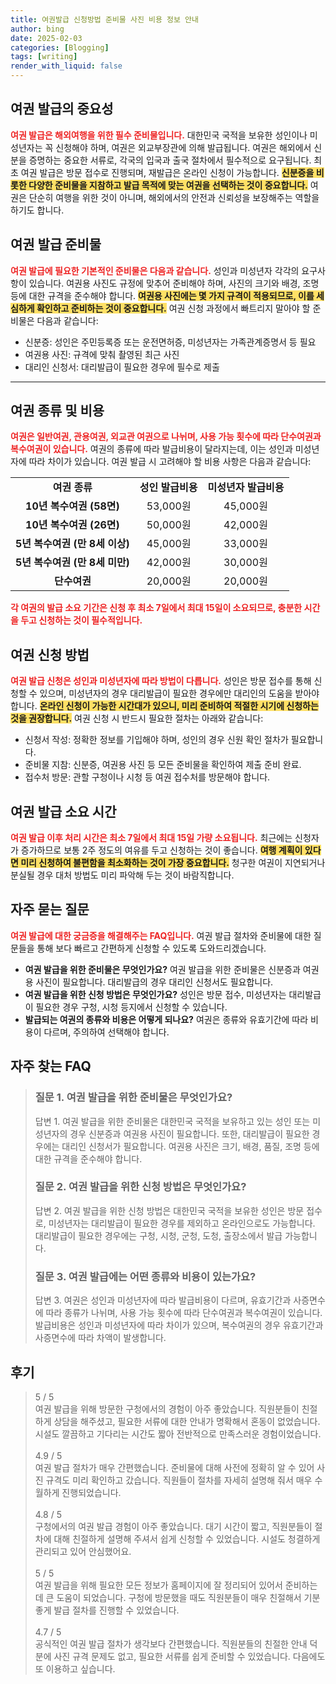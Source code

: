 ```yaml
---
title: 여권발급 신청방법 준비물 사진 비용 정보 안내
author: bing
date: 2025-02-03
categories: [Blogging]
tags: [writing]
render_with_liquid: false
---
```



<h2 id='여권 발급의 중요성'>여권 발급의 중요성</h2>

<p><b><span style="color: #ee2323;">여권 발급은 해외여행을 위한 필수 준비물입니다.</span></b> 대한민국 국적을 보유한 성인이나 미성년자는 꼭 신청해야 하며, 여권은 외교부장관에 의해 발급됩니다. 여권은 해외에서 신분을 증명하는 중요한 서류로, 각국의 입국과 출국 절차에서 필수적으로 요구됩니다. 최초 여권 발급은 방문 접수로 진행되며, 재발급은 온라인 신청이 가능합니다. <b><span style="background-color: #ffe066;">신분증을 비롯한 다양한 준비물을 지참하고 발급 목적에 맞는 여권을 선택하는 것이 중요합니다.</span></b> 여권은 단순히 여행을 위한 것이 아니며, 해외에서의 안전과 신뢰성을 보장해주는 역할을 하기도 합니다.</p>

<h2 id='여권 발급 준비물'>여권 발급 준비물</h2>

<p><b><span style="color: #ee2323;">여권 발급에 필요한 기본적인 준비물은 다음과 같습니다.</span></b> 성인과 미성년자 각각의 요구사항이 있습니다. 여권용 사진도 규정에 맞추어 준비해야 하며, 사진의 크기와 배경, 조명 등에 대한 규격을 준수해야 합니다. <b><span style="background-color: #ffe066;">여권용 사진에는 몇 가지 규격이 적용되므로, 이를 세심하게 확인하고 준비하는 것이 중요합니다.</span></b> 여권 신청 과정에서 빠트리지 말아야 할 준비물은 다음과 같습니다:</p>

<ul>
    <li>신분증: 성인은 주민등록증 또는 운전면허증, 미성년자는 가족관계증명서 등 필요</li>
    <li>여권용 사진: 규격에 맞춰 촬영된 최근 사진</li>
    <li>대리인 신청서: 대리발급이 필요한 경우에 필수로 제출</li>
</ul>

<hr />

<h2 id='여권 종류 및 비용'>여권 종류 및 비용</h2>

<p><b><span style="color: #ee2323;">여권은 일반여권, 관용여권, 외교관 여권으로 나뉘며, 사용 가능 횟수에 따라 단수여권과 복수여권이 있습니다.</span></b> 여권의 종류에 따라 발급비용이 달라지는데, 이는 성인과 미성년자에 따라 차이가 있습니다. 여권 발급 시 고려해야 할 비용 사항은 다음과 같습니다:</p>

<table>
    <tr>
        <td style="text-align: center; height: 17px;"><b>여권 종류</b></td>
        <td style="text-align: center; height: 17px;"><b>성인 발급비용</b></td>
        <td style="text-align: center; height: 17px;"><b>미성년자 발급비용</b></td>
    </tr>
    <tr>
        <td style="text-align: center; height: 17px;"><b>10년 복수여권 (58면)</b></td>
        <td style="text-align: center; height: 17px;">53,000원</td>
        <td style="text-align: center; height: 17px;">45,000원</td>
    </tr>
    <tr>
        <td style="text-align: center; height: 17px;"><b>10년 복수여권 (26면)</b></td>
        <td style="text-align: center; height: 17px;">50,000원</td>
        <td style="text-align: center; height: 17px;">42,000원</td>
    </tr>
    <tr>
        <td style="text-align: center; height: 17px;"><b>5년 복수여권 (만 8세 이상)</b></td>
        <td style="text-align: center; height: 17px;">45,000원</td>
        <td style="text-align: center; height: 17px;">33,000원</td>
    </tr>
    <tr>
        <td style="text-align: center; height: 17px;"><b>5년 복수여권 (만 8세 미만)</b></td>
        <td style="text-align: center; height: 17px;">42,000원</td>
        <td style="text-align: center; height: 17px;">30,000원</td>
    </tr>
    <tr>
        <td style="text-align: center; height: 17px;"><b>단수여권</b></td>
        <td style="text-align: center; height: 17px;">20,000원</td>
        <td style="text-align: center; height: 17px;">20,000원</td>
    </tr>
</table>

<p><b><span style="color: #ee2323;">각 여권의 발급 소요 기간은 신청 후 최소 7일에서 최대 15일이 소요되므로, 충분한 시간을 두고 신청하는 것이 필수적입니다.</span></b></p>

<h2 id='여권 신청 방법'>여권 신청 방법</h2>

<p><b><span style="color: #ee2323;">여권 발급 신청은 성인과 미성년자에 따라 방법이 다릅니다.</span></b> 성인은 방문 접수를 통해 신청할 수 있으며, 미성년자의 경우 대리발급이 필요한 경우에만 대리인의 도움을 받아야 합니다. <b><span style="background-color: #ffe066;">온라인 신청이 가능한 시간대가 있으니, 미리 준비하여 적절한 시기에 신청하는 것을 권장합니다.</span></b> 여권 신청 시 반드시 필요한 절차는 아래와 같습니다:</p>

<ul>
    <li>신청서 작성: 정확한 정보를 기입해야 하며, 성인의 경우 신원 확인 절차가 필요합니다.</li>
    <li>준비물 지참: 신분증, 여권용 사진 등 모든 준비물을 확인하여 제출 준비 완료.</li>
    <li>접수처 방문: 관할 구청이나 시청 등 여권 접수처를 방문해야 합니다.</li>
</ul>

<h2 id='여권 발급 소요 시간'>여권 발급 소요 시간</h2>

<p><b><span style="color: #ee2323;">여권 발급 이후 처리 시간은 최소 7일에서 최대 15일 가량 소요됩니다.</span></b> 최근에는 신청자가 증가하므로 보통 2주 정도의 여유를 두고 신청하는 것이 좋습니다. <b><span style="background-color: #ffe066;">여행 계획이 있다면 미리 신청하여 불편함을 최소화하는 것이 가장 중요합니다.</span></b> 청구한 여권이 지연되거나 분실될 경우 대처 방법도 미리 파악해 두는 것이 바람직합니다.</p>

<h2 id='자주 묻는 질문'>자주 묻는 질문</h2>

<p><b><span style="color: #ee2323;">여권 발급에 대한 궁금증을 해결해주는 FAQ입니다.</span></b> 여권 발급 절차와 준비물에 대한 질문들을 통해 보다 빠르고 간편하게 신청할 수 있도록 도와드리겠습니다.</p>

<ul>
    <li><b>여권 발급을 위한 준비물은 무엇인가요?</b> 여권 발급을 위한 준비물은 신분증과 여권용 사진이 필요합니다. 대리발급의 경우 대리인 신청서도 필요합니다.</li>
    <li><b>여권 발급을 위한 신청 방법은 무엇인가요?</b> 성인은 방문 접수, 미성년자는 대리발급이 필요한 경우 구청, 시청 등지에서 신청할 수 있습니다.</li>
    <li><b>발급되는 여권의 종류와 비용은 어떻게 되나요?</b> 여권은 종류와 유효기간에 따라 비용이 다르며, 주의하여 선택해야 합니다.</li>
</ul>


<h2 id='자주_찾는_FAQ'>자주 찾는 FAQ</h2>
<div itemscope="" itemtype="https://schema.org/FAQPage"> 
<blockquote> 
<div itemscope="" itemprop="mainEntity" itemtype="https://schema.org/Question"> 
<h3 itemprop="name">질문 1. 여권 발급을 위한 준비물은 무엇인가요?</h3> 
<div itemscope="" itemprop="acceptedAnswer" itemtype="https://schema.org/Answer"> 
<span itemprop="text"> 
<p>답변 1. 여권 발급을 위한 준비물은 대한민국 국적을 보유하고 있는 성인 또는 미성년자의 경우 신분증과 여권용 사진이 필요합니다. 또한, 대리발급이 필요한 경우에는 대리인 신청서가 필요합니다. 여권용 사진은 크기, 배경, 품질, 조명 등에 대한 규격을 준수해야 합니다.</p> 
</span> 
</div> 
</div> 

<div itemscope="" itemprop="mainEntity" itemtype="https://schema.org/Question"> 
<h3 itemprop="name">질문 2. 여권 발급을 위한 신청 방법은 무엇인가요?</h3> 
<div itemscope="" itemprop="acceptedAnswer" itemtype="https://schema.org/Answer"> 
<span itemprop="text"> 
<p>답변 2. 여권 발급을 위한 신청 방법은 대한민국 국적을 보유한 성인은 방문 접수로, 미성년자는 대리발급이 필요한 경우를 제외하고 온라인으로도 가능합니다. 대리발급이 필요한 경우에는 구청, 시청, 군청, 도청, 출장소에서 발급 가능합니다.</p> 
</span> 
</div> 
</div> 

<div itemscope="" itemprop="mainEntity" itemtype="https://schema.org/Question"> 
<h3 itemprop="name">질문 3. 여권 발급에는 어떤 종류와 비용이 있는가요?</h3> 
<div itemscope="" itemprop="acceptedAnswer" itemtype="https://schema.org/Answer"> 
<span itemprop="text"> 
<p>답변 3. 여권은 성인과 미성년자에 따라 발급비용이 다르며, 유효기간과 사증면수에 따라 종류가 나뉘며, 사용 가능 횟수에 따라 단수여권과 복수여권이 있습니다. 발급비용은 성인과 미성년자에 따라 차이가 있으며, 복수여권의 경우 유효기간과 사증면수에 따라 차액이 발생합니다.</p> 
</span> 
</div> 
</div> 

</blockquote> 
</div>
<h2 id='후기'>후기</h2>
<div itemscope itemtype="https://schema.org/Product">
  <blockquote>
  <div itemprop="review" itemscope itemtype="https://schema.org/Review">
      <div itemprop="reviewRating" itemscope itemtype="https://schema.org/Rating"> <span itemprop="ratingValue">5</span> / <span itemprop="bestRating">5</span> </div>
      <span itemprop="reviewBody">여권 발급을 위해 방문한 구청에서의 경험이 아주 좋았습니다. 직원분들이 친절하게 상담을 해주셨고, 필요한 서류에 대한 안내가 명확해서 혼동이 없었습니다. 시설도 깔끔하고 기다리는 시간도 짧아 전반적으로 만족스러운 경험이었습니다.</span>
  </div>
  <br>
  <div itemprop="review" itemscope itemtype="https://schema.org/Review">
      <div itemprop="reviewRating" itemscope itemtype="https://schema.org/Rating"> <span itemprop="ratingValue">4.9</span> / <span itemprop="bestRating">5</span> </div>
      <span itemprop="reviewBody">여권 발급 절차가 매우 간편했습니다. 준비물에 대해 사전에 정확히 알 수 있어 사진 규격도 미리 확인하고 갔습니다. 직원들이 절차를 자세히 설명해 줘서 매우 수월하게 진행되었습니다.</span>
  </div>
  <br>
  <div itemprop="review" itemscope itemtype="https://schema.org/Review">
      <div itemprop="reviewRating" itemscope itemtype="https://schema.org/Rating"> <span itemprop="ratingValue">4.8</span> / <span itemprop="bestRating">5</span> </div>
      <span itemprop="reviewBody">구청에서의 여권 발급 경험이 아주 좋았습니다. 대기 시간이 짧고, 직원분들이 절차에 대해 친절하게 설명해 주셔서 쉽게 신청할 수 있었습니다. 시설도 청결하게 관리되고 있어 안심했어요.</span>
  </div>
  <br>
  <div itemprop="review" itemscope itemtype="https://schema.org/Review">
      <div itemprop="reviewRating" itemscope itemtype="https://schema.org/Rating"> <span itemprop="ratingValue">5</span> / <span itemprop="bestRating">5</span> </div>
      <span itemprop="reviewBody">여권 발급을 위해 필요한 모든 정보가 홈페이지에 잘 정리되어 있어서 준비하는 데 큰 도움이 되었습니다. 구청에 방문했을 때도 직원분들이 매우 친절해서 기분 좋게 발급 절차를 진행할 수 있었습니다.</span>
  </div>
  <br>
  <div itemprop="review" itemscope itemtype="https://schema.org/Review">
      <div itemprop="reviewRating" itemscope itemtype="https://schema.org/Rating"> <span itemprop="ratingValue">4.7</span> / <span itemprop="bestRating">5</span> </div>
      <span itemprop="reviewBody">공식적인 여권 발급 절차가 생각보다 간편했습니다. 직원분들의 친절한 안내 덕분에 사진 규격 문제도 없고, 필요한 서류를 쉽게 준비할 수 있었습니다. 다음에도 또 이용하고 싶습니다.</span>
  </div>
  </blockquote>
</div>
